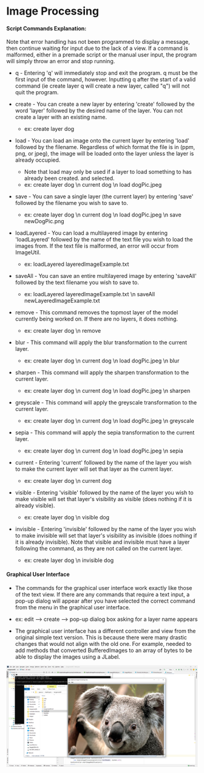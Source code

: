 # Image Processing

#### Script Commands Explanation:

Note that error handling has not been programmed to display a message, then continue waiting for
input due to the lack of a view. If a command is malformed, either in a premade script or the manual
user input, the program will simply throw an error and stop running.

* q - Entering 'q' will immediately stop and exit the program. q must be the first input of the
  command, however. Inputting q after the start of a valid command (ie create layer q will create
  a new layer, called "q") will not quit the program.

* create - You can create a new layer by entering 'create' followed by the word 'layer' followed by
  the desired name of the layer. You can not create a layer with an existing name.
  - ex: create layer dog

* load - You can load an image onto the current layer by entering 'load' followed by the filename.
  Regardless of which format the file is in (ppm, png, or jpeg), the image will be loaded onto the
  layer unless the layer is already occupied.
  - Note that load may only be used if a layer to load something to has already been created.
    and selected.
  - ex: create layer dog \n current dog \n load dogPic.jpeg


* save - You can save a single layer (the current layer) by entering 'save' followed by the filename
  you wish to save to.
  - ex: create layer dog \n current dog \n load dogPic.jpeg \n save newDogPic.png


* loadLayered - You can load a multilayered image by entering 'loadLayered' followed by the name
  of the text file you wish to load the images from. If the text file is malformed, an error will
  occur from ImageUtil.
  - ex: loadLayered layeredImageExample.txt


* saveAll - You can save an entire multilayered image by entering 'saveAll' followed by the text
  filename you wish to save to.
  - ex: loadLayered layeredImageExample.txt \n saveAll newLayeredImageExample.txt


* remove - This command removes the topmost layer of the model currently being worked on. If
  there are no layers, it does nothing.
  - ex: create layer dog \n remove


* blur - This command will apply the blur transformation to the current layer.
  - ex: create layer dog \n current dog \n load dogPic.jpeg \n blur


* sharpen - This command will apply the sharpen transformation to the current layer.
  - ex: create layer dog \n current dog \n load dogPic.jpeg \n sharpen


* greyscale - This command will apply the greyscale transformation to the current layer.
  - ex: create layer dog \n current dog \n load dogPic.jpeg \n greyscale


* sepia - This command will apply the sepia transformation to the current layer.
  - ex: create layer dog \n current dog \n load dogPic.jpeg \n sepia


* current - Entering 'current' followed by the name of the layer you wish to make the current
  layer will set that layer as the current layer.
  - ex: create layer dog \n current dog


* visible - Entering 'visible' followed by the name of the layer you wish to make visible will
  set that layer's visibility as visible (does nothing if it is already visible).
  - ex: create layer dog \n visible dog


* invisible - Entering 'invisible' followed by the name of the layer you wish to make invisible will
  set that layer's visibility as invisible (does nothing if it is already invisible). Note that
  visible and invisible must have a layer following the command, as they are not called on the
  current layer.
  - ex: create layer dog \n invisible dog

#### Graphical User Interface

* The commands for the graphical user interface work exactly like those of the text view. If there
are any commands that require a text input, a pop-up dialog will appear after you have selected the
correct command from the menu in the graphical user interface.

- ex: edit --> create --> pop-up dialog box asking for a layer name appears

* The graphical user interface has a different controller and view from the original simple text version.
This is because there were many drastic changes that would not align with the old one. For example, needed to add methods that converted BufferedImages to an array of bytes to be able to display the images
using a JLabel.

![Alt text](https://github.com/SpencerMullen/Image-Processing/blob/main/GUIScreenshot.PNG?raw=true)
